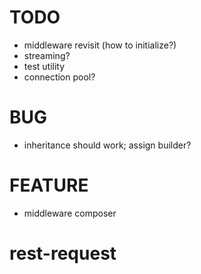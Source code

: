 # TODO

* middleware revisit (how to initialize?)
* streaming?
* test utility
* connection pool?

# BUG

* inheritance should work; assign builder?

# FEATURE

* middleware composer

# rest-request
